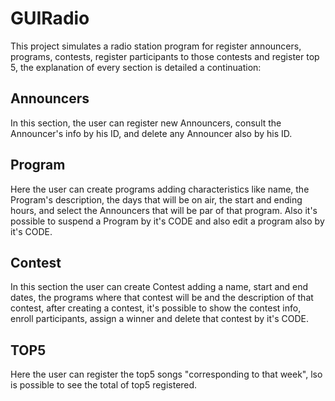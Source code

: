 # GUIRadio
This project simulates a radio station program for register announcers, programs, contests, register participants to those contests and register top 5, the 
explanation of every section is detailed a continuation:

## Announcers 
In this section, the user can register new Announcers, consult the Announcer's info by his ID, and delete any Announcer also by his ID.

## Program
Here the user can create programs adding characteristics like name, the Program's description, the days that will be on air, the start and ending hours, and 
select the Announcers that will be par of that program. Also it's possible to suspend a Program by it's CODE and also edit a program also by it's CODE.

## Contest
In this section the user can create Contest adding a name, start and end dates, the programs where that contest will be and the description of that contest, 
after creating a contest, it's possible to show the contest info, enroll participants, assign a winner and delete that contest by it's CODE.

## TOP5
Here the user can register the top5 songs "corresponding to that week", lso is possible to see the total of top5 registered. 

